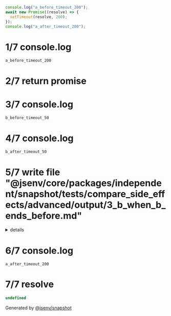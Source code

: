 ```js
console.log("a_before_timeout_200");
await new Promise((resolve) => {
  setTimeout(resolve, 200);
});
console.log("a_after_timeout_200");
```

# 1/7 console.log

```console
a_before_timeout_200
```

# 2/7 return promise

# 3/7 console.log

```console
b_before_timeout_50
```

# 4/7 console.log

```console
b_after_timeout_50
```

# 5/7 write file "@jsenv/core/packages/independent/snapshot/tests/compare_side_effects/advanced/output/3_b_when_b_ends_before.md"

<details>
  <summary>details</summary>

```md
\`\`\`js
console\.log\("b\_before\_timeout\_50"\);
await new Promise\(\(resolve\) => \{
  setTimeout\(resolve, 50\);
\}\);
console\.log\("b\_after\_timeout\_50"\);
\`\`\`

\# 1/4 console\.log

\`\`\`console
b\_before\_timeout\_50
\`\`\`

\# 2/4 return promise

\# 3/4 console\.log

\`\`\`console
b\_after\_timeout\_50
\`\`\`

\# 4/4 resolve

\`\`\`js
undefined
\`\`\`

Generated by \[@jsenv/snapshot\]\(https://github/.com/jsenv/core/tree/main/packages/independent/snapshot\)
```

</details>

# 6/7 console.log

```console
a_after_timeout_200
```

# 7/7 resolve

```js
undefined
```

Generated by [@jsenv/snapshot](https://github.com/jsenv/core/tree/main/packages/independent/snapshot)